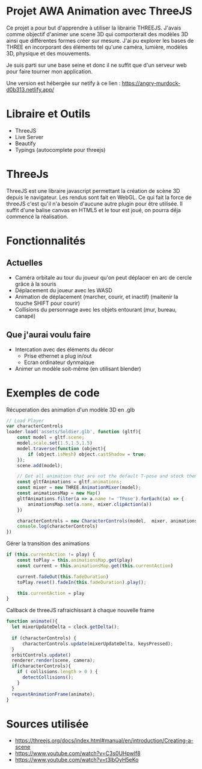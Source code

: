 # Projet AWA Animation avec ThreeJS
Ce projet a pour but d'apprendre à utiliser la librairie THREEJS. 
J'avais comme objectif d'animer une scene 3D qui comporterait des modèles 3D ainsi que différentes formes créer sur mesure.
J'ai pu explorer les bases de THREE en incorporant des éléments tel qu'une caméra, lumière, modèles 3D, physique et des mouvements.

Je suis parti sur une base seine et donc il ne suffit que d'un serveur web pour faire tourner mon application.

Une version est hébergée sur netify à ce lien : https://angry-murdock-d0b313.netlify.app/ 

# Libraire et Outils
- ThreeJS
- Live Server 
- Beautify
- Typings (autocomplete pour threejs)

# ThreeJs
ThreeJS est une libraire javascript permettant la création de scène 3D depuis le navigateur. Les rendus sont fait en WebGL.  Ce qui fait la force de threeJS c'est qu'il n'a besoin d'aucune autre plugin pour être utilisée. Il suffit d'une balise canvas en HTML5 et le tour est joué, on pourra déja commencé la réalisation.

# Fonctionnalités
## Actuelles
- Caméra orbitale au tour du joueur qu'on peut déplacer en arc de cercle grâce à la souris
- Déplacement du joueur avec les WASD
- Animation de déplacement (marcher, courir, et inactif) (maitenir la touche SHIFT pour courir)
- Collisions du personnage avec les objets entourant (mur, bureau, canapé)

## Que j'aurai voulu faire
- Intercation avec des éléments du décor 
	- Prise ethernet a plug in/out
	- Ecran ordinateur dynmaique
- Animer un modèle soit-même (en utilisant blender)

# Exemples de code
Récuperation des animation d'un modèle 3D en .glb
```js
// Load Player
var characterControls
loader.load('assets/Soldier.glb', function (gltf){
	const model = gltf.scene;
	model.scale.set(1.5,1.5,1.5)
	model.traverse(function (object){
		if (object.isMesh) object.castShadow = true;
	});
	scene.add(model);

	// Get all animation that are not the default T-pose and stock them in an array
	const gltfAnimations = gltf.animations;
    const mixer = new THREE.AnimationMixer(model);
    const animationsMap = new Map()
    gltfAnimations.filter(a => a.name != 'TPose').forEach((a) => {
        animationsMap.set(a.name, mixer.clipAction(a))
    })

    characterControls = new CharacterControls(model,  mixer, animationsMap, orbitControls, camera,  'Idle')
	console.log(characterControls)
})
```

Gérer la transition des animations
```js
if (this.currentAction != play) {
    const toPlay = this.animationsMap.get(play)
    const current = this.animationsMap.get(this.currentAction)

    current.fadeOut(this.fadeDuration)
    toPlay.reset().fadeIn(this.fadeDuration).play();

    this.currentAction = play
}
```

Callback de threeJS rafraichissant à chaque nouvelle frame 
```js
function animate(){
  let mixerUpdateDelta = clock.getDelta();
  
  if (characterControls) {
      characterControls.update(mixerUpdateDelta, keysPressed);
  }
  orbitControls.update()
  renderer.render(scene, camera);
  if(characterControls){
    if ( collisions.length > 0 ) {
      detectCollisions();
    }
  }
  requestAnimationFrame(animate);
}
``` 

# Sources utilisée
- https://threejs.org/docs/index.html#manual/en/introduction/Creating-a-scene
- https://www.youtube.com/watch?v=C3s0UHpwlf8
- https://www.youtube.com/watch?v=t3lbOyH5eKo


